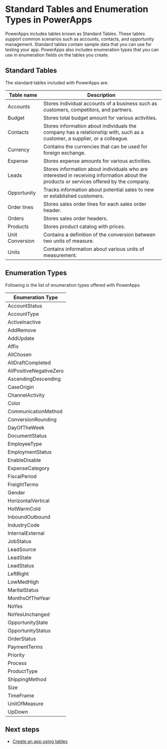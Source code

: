 <properties
	pageTitle="Standard Tables and Enumeration Types | Microsoft PowerApps"
	description="Reference to out of the box standard tables and enumeration types"
	services="powerapps"
	documentationCenter="na"
	authors="vijetaj"
	manager="erikre"
	editor=""
	tags=""/>

<tags
   ms.service="powerapps"
   ms.devlang="na"
   ms.topic="article"
   ms.tgt_pltfrm="na"
   ms.workload="na"
   ms.date="05/05/2016"
   ms.author="vijetaj"/>

# Standard Tables and Enumeration Types in PowerApps
PowerApps includes tables known as Standard Tables. These tables support common scenarios such as accounts, contacts, and opportunity management. Standard tables contain sample data that you can use for testing your app. PowerApps also includes enumeration types that you can use in enumeration fields on the tables you create.

## Standard Tables

The standard tables included with PowerApps are: 

| Table name | Description |
|------------|-------------|
| Accounts | Stores individual accounts of a business such as customers, competitors, and partners.|
| Budget | Stores total budget amount for various activities. |
| Contacts | Stores information about individuals the company has a relationship with, such as a customer, a supplier, or a colleague. |
| Currency | Contains the currencies that can be used for foreign exchange.|
| Expense | Stores expense amounts for various activities.|
| Leads | Stores information about individuals who are interested in receiving information about the products or services offered by the company.|
| Opportunity | Tracks information about potential sales to new or established customers.|
| Order lines | Stores sales order lines for each sales order header.|
| Orders | Stores sales order headers.|
| Products | Stores product catalog with prices.|
| Unit Conversion | Contains a definition of the conversion between two units of measure.|
| Units | Contains information about various units of measurement.|


## Enumeration Types

Following is the list of enumeration types offered with PowerApps

| Enumeration Type |
|------------|
| AccountStatus |
| AccountType |
| ActiveInactive |
| AddRemove |
| AddUpdate |
| Affix |
| AllChosen |
| AllDraftCompleted |
| AllPositiveNegativeZero |
| AscendingDescending |
| CaseOrigin |
| ChannelActivity |
| Color |
| CommunicationMethod |
| ConversionRounding |
| DayOfTheWeek |
| DocumentStatus |
| EmployeeType |
| EmploymentStatus |
| EnableDisable |
| ExpenseCategory |
| FiscalPeriod |
| FreightTerms |
| Gender |
| HorizontalVertical |
| HotWarmCold |
| InboundOutbound |
| IndustryCode |
| InternalExternal |
| JobStatus |
| LeadSource |
| LeadState |
| LeadStatus |
| LeftRight |
| LowMedHigh |
| MaritalStatus |
| MonthsOfTheYear |
| NoYes |
| NoYesUnchanged |
| OpportunityState |
| OpportunityStatus |
| OrderStatus |
| PaymentTerms |
| Priority |
| Process |
| ProductType |
| ShippingMethod |
| Size |
| TimeFrame |
| UnitOfMeasure |
| UpDown |

## Next steps
- [Create an app using tables]()
